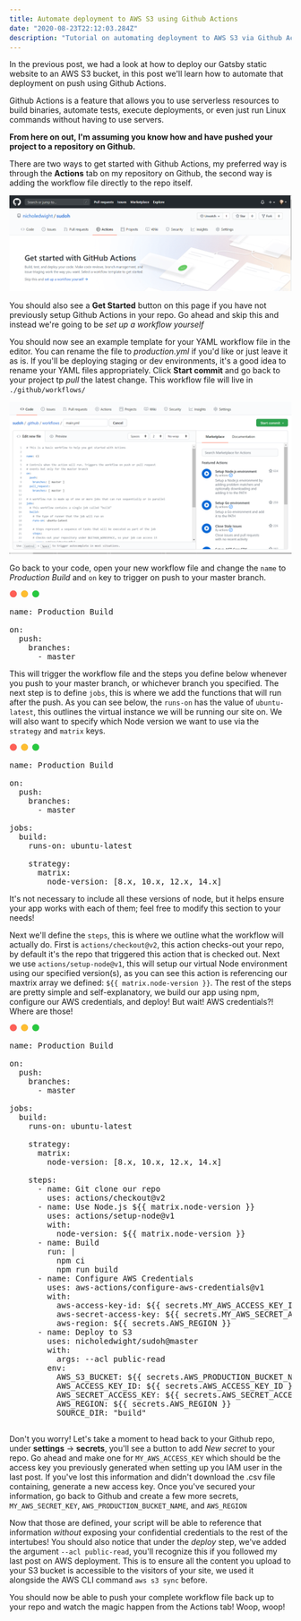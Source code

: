 ```yaml
---
title: Automate deployment to AWS S3 using Github Actions
date: "2020-08-23T22:12:03.284Z"
description: "Tutorial on automating deployment to AWS S3 via Github Actions"
---
```


In the previous post, we had a look at how to deploy our Gatsby static website to an AWS S3 bucket, in this post we'll learn how to automate that deployment on push using Github Actions.

Github Actions is a feature that allows you to use serverless resources to build binaries, automate tests, execute deployments, or even just run Linux commands without having to use servers.

**From here on out, I'm assuming you know how and have pushed your project to a repository on Github.**

There are two ways to get started with Github Actions, my preferred way is through the **Actions** tab on my repository on Github, the second way is adding the workflow file directly to the repo itself.

![Actions tab](./actionsTab.png)

You should also see a **Get Started** button on this page if you have not previously setup Github Actions in your repo. Go ahead and skip this and instead we're going to be *set up a workflow yourself*

You should now see an example template for your YAML workflow file in the editor. You can rename the file to *production.yml* if you'd like or just leave it as is. If you'll be deploying staging or dev environments, it's a good idea to rename your YAML files appropriately. Click **Start commit** and go back to your project tp *pull* the latest change. This workflow file will live in `./github/workflows/`

![Example template file](./exampleTmp.png)

Go back to your code, open your new workflow file and change the `name` to *Production Build* and `on` key to trigger on push to your master branch.

<div class="codeblock">
<svg xmlns="http://www.w3.org/2000/svg" width="54" height="14" viewBox="0 0 54 14"><g fill="none" fill-rule="evenodd" transform="translate(1 1)"><circle cx="6" cy="6" r="6" fill="#FF5F56" stroke="#E0443E" stroke-width=".5"></circle><circle cx="26" cy="6" r="6" fill="#FFBD2E" stroke="#DEA123" stroke-width=".5"></circle><circle cx="46" cy="6" r="6" fill="#27C93F" stroke="#1AAB29" stroke-width=".5"></circle></g></svg>

<pre class="result">
name: Production Build

on:
  push:
    branches: 
      - master
</pre>
</div>

This will trigger the workflow file and the steps you define below whenever you push to your master branch, or whichever branch you specified. The next step is to define `jobs`, this is where we add the functions that will run after the push. As you can see below, the `runs-on` has the value of `ubuntu-latest`, this outlines the virtual instance we will be running our site on. We will also want to specify which Node version we want to use via the `strategy` and `matrix` keys.

<div class="codeblock">
<svg xmlns="http://www.w3.org/2000/svg" width="54" height="14" viewBox="0 0 54 14"><g fill="none" fill-rule="evenodd" transform="translate(1 1)"><circle cx="6" cy="6" r="6" fill="#FF5F56" stroke="#E0443E" stroke-width=".5"></circle><circle cx="26" cy="6" r="6" fill="#FFBD2E" stroke="#DEA123" stroke-width=".5"></circle><circle cx="46" cy="6" r="6" fill="#27C93F" stroke="#1AAB29" stroke-width=".5"></circle></g></svg>

<pre class="result">
name: Production Build

on:
  push:
    branches: 
      - master

jobs:
  build:
    runs-on: ubuntu-latest

    strategy:
      matrix:
        node-version: [8.x, 10.x, 12.x, 14.x]
</pre>
</div>

It's not necessary to include all these versions of node, but it helps ensure your app works with each of them; feel free to modify this section to your needs!

Next we'll define the `steps`, this is where we outline what the workflow will actually do. First is `actions/checkout@v2`, this action checks-out your repo, by default it's the repo that triggered this action that is checked out. Next we use `actions/setup-node@v1`, this will setup our virtual Node environment using our specified version(s), as you can see this action is referencing our maxtrix array we defined: `${{ matrix.node-version }}`. The rest of the steps are pretty simple and self-explanatory, we build our app using npm, configure our AWS credentials, and deploy! But wait! AWS credentials?! Where are those! 

<div class="codeblock">
<svg xmlns="http://www.w3.org/2000/svg" width="54" height="14" viewBox="0 0 54 14"><g fill="none" fill-rule="evenodd" transform="translate(1 1)"><circle cx="6" cy="6" r="6" fill="#FF5F56" stroke="#E0443E" stroke-width=".5"></circle><circle cx="26" cy="6" r="6" fill="#FFBD2E" stroke="#DEA123" stroke-width=".5"></circle><circle cx="46" cy="6" r="6" fill="#27C93F" stroke="#1AAB29" stroke-width=".5"></circle></g></svg>

<pre class="result">
name: Production Build

on:
  push:
    branches: 
      - master

jobs:
  build:
    runs-on: ubuntu-latest

    strategy:
      matrix:
        node-version: [8.x, 10.x, 12.x, 14.x]

    steps:
      - name: Git clone our repo
        uses: actions/checkout@v2
      - name: Use Node.js ${{ matrix.node-version }}
        uses: actions/setup-node@v1
        with:
          node-version: ${{ matrix.node-version }}
      - name: Build
        run: |
          npm ci
          npm run build
      - name: Configure AWS Credentials
        uses: aws-actions/configure-aws-credentials@v1
        with:
          aws-access-key-id: ${{ secrets.MY_AWS_ACCESS_KEY_ID }}
          aws-secret-access-key: ${{ secrets.MY_AWS_SECRET_ACCESS_KEY }}
          aws-region: ${{ secrets.AWS_REGION }}
      - name: Deploy to S3
        uses: nicholedwight/sudoh@master
        with:
          args: --acl public-read
        env:
          AWS_S3_BUCKET: ${{ secrets.AWS_PRODUCTION_BUCKET_NAME }}
          AWS_ACCESS_KEY_ID: ${{ secrets.AWS_ACCESS_KEY_ID }}
          AWS_SECRET_ACCESS_KEY: ${{ secrets.AWS_SECRET_ACCESS_KEY }}
          AWS_REGION: ${{ secrets.AWS_REGION }}
          SOURCE_DIR: "build"

</pre>
</div>

Don't you worry! Let's take a moment to head back to your Github repo, under **settings** -> **secrets**, you'll see a button to add *New secret* to your repo. Go ahead and make one for `MY_AWS_ACCESS_KEY` which should be the access key you previously generated when setting up you IAM user in the last post. If you've lost this information and didn't download the .csv file containing, generate a new access key. Once you've secured your information, go back to Github and create a few more secrets, `MY_AWS_SECRET_KEY`, `AWS_PRODUCTION_BUCKET_NAME`, and `AWS_REGION`

Now that those are defined, your script will be able to reference that information *without* exposing your confidential credentials to the rest of the intertubes! You should also notice that under the *deploy* step, we've added the argument `--acl public-read`, you'll recognize this if you followed my last post on AWS deployment. This is to ensure all the content you upload to your S3 bucket is accessible to the visitors of your site, we used it alongside the AWS CLI command `aws s3 sync` before.

You should now be able to push your complete workflow file back up to your repo and watch the magic happen from the Actions tab! Woop, woop!